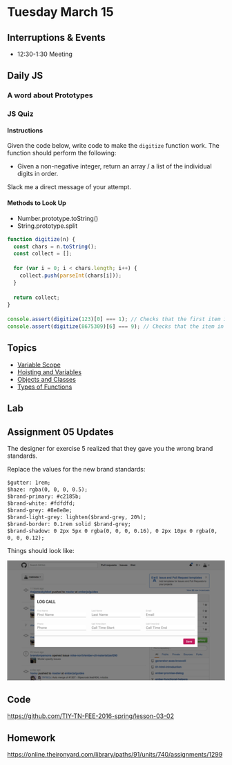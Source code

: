 # Tuesday March 15

## Interruptions & Events

* 12:30-1:30 Meeting

## Daily JS

### A word about Prototypes

### JS Quiz

#### Instructions

Given the code below, write code to make the `digitize` function work.
The function should perform the following:

* Given a non-negative integer, return an array / a list of the individual digits in order.

Slack me a direct message of your attempt.

#### Methods to Look Up

* Number.prototype.toString()
* String.prototype.split

```js
function digitize(n) {
  const chars = n.toString();
  const collect = [];

  for (var i = 0; i < chars.length; i++) {
    collect.push(parseInt(chars[i]));
  }

  return collect;
}

console.assert(digitize(123)[0] === 1); // Checks that the first item in an array returned by `digitize(123)` is a number 1
console.assert(digitize(8675309)[6] === 9); // Checks that the item in position 6 of an array returned by `digitize(8675309)` is a number 9
```

## Topics

- [Variable Scope](scope.html)
- [Hoisting and Variables](hoisting.html)
- [Objects and Classes](http://www.2ality.com/2015/02/es6-classes-final.html)
- [Types of Functions](http://bonsaiden.github.io/JavaScript-Garden/#function.general)

## Lab

## Assignment 05 Updates

The designer for exercise 5 realized that they gave you the wrong brand standards.

Replace the values for the new brand standards:


```
$gutter: 1rem;
$haze: rgba(0, 0, 0, 0.5);
$brand-primary: #c2185b;
$brand-white: #fdfdfd;
$brand-grey: #8e8e8e;
$brand-light-grey: lighten($brand-grey, 20%);
$brand-border: 0.1rem solid $brand-grey;
$brand-shadow: 0 2px 5px 0 rgba(0, 0, 0, 0.16), 0 2px 10px 0 rgba(0, 0, 0, 0.12);
```

Things should look like:

![Comp](comp.png)

## Code

https://github.com/TIY-TN-FEE-2016-spring/lesson-03-02

## Homework

https://online.theironyard.com/library/paths/91/units/740/assignments/1299
